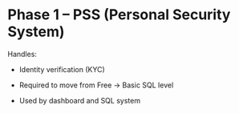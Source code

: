 # Phase 1 – PSS (Personal Security System)

Handles:

- Identity verification (KYC)

- Required to move from Free → Basic SQL level

- Used by dashboard and SQL system
